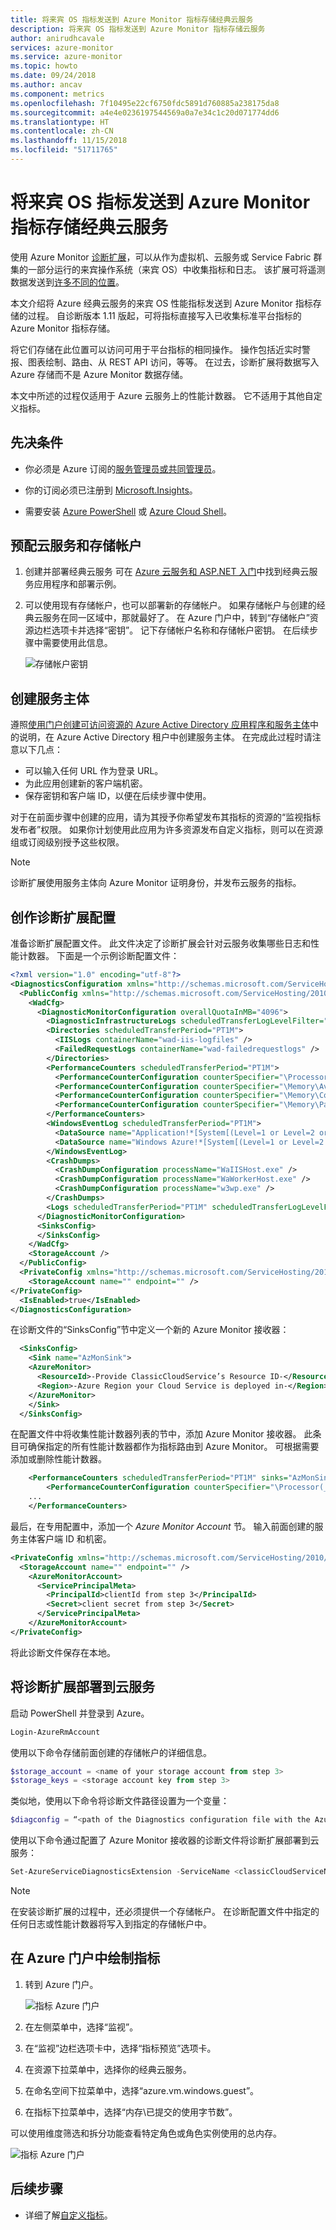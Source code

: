 ```yaml
---
title: 将来宾 OS 指标发送到 Azure Monitor 指标存储经典云服务
description: 将来宾 OS 指标发送到 Azure Monitor 指标存储云服务
author: anirudhcavale
services: azure-monitor
ms.service: azure-monitor
ms.topic: howto
ms.date: 09/24/2018
ms.author: ancav
ms.component: metrics
ms.openlocfilehash: 7f10495e22cf6750fdc5891d760885a238175da8
ms.sourcegitcommit: a4e4e0236197544569a0a7e34c1c20d071774dd6
ms.translationtype: HT
ms.contentlocale: zh-CN
ms.lasthandoff: 11/15/2018
ms.locfileid: "51711765"
---
```

# <a name="send-guest-os-metrics-to-the-azure-monitor-metric-store-classic-cloud-services"></a>将来宾 OS 指标发送到 Azure Monitor 指标存储经典云服务 

使用 Azure Monitor [诊断扩展](azure-diagnostics.md)，可以从作为虚拟机、云服务或 Service Fabric 群集的一部分运行的来宾操作系统（来宾 OS）中收集指标和日志。 该扩展可将遥测数据发送到[许多不同的位置](https://docs.microsoft.com/azure/monitoring/monitoring-data-collection?toc=/azure/azure-monitor/toc.json)。

本文介绍将 Azure 经典云服务的来宾 OS 性能指标发送到 Azure Monitor 指标存储的过程。 自诊断版本 1.11 版起，可将指标直接写入已收集标准平台指标的 Azure Monitor 指标存储。 

将它们存储在此位置可以访问可用于平台指标的相同操作。 操作包括近实时警报、图表绘制、路由、从 REST API 访问，等等。  在过去，诊断扩展将数据写入 Azure 存储而不是 Azure Monitor 数据存储。  

本文中所述的过程仅适用于 Azure 云服务上的性能计数器。 它不适用于其他自定义指标。 

## <a name="prerequisites"></a>先决条件

- 你必须是 Azure 订阅的[服务管理员或共同管理员](~/articles/billing/billing-add-change-azure-subscription-administrator.md)。 

- 你的订阅必须已注册到 [Microsoft.Insights](https://docs.microsoft.com/azure/azure-resource-manager/resource-manager-supported-services#portal)。 

- 需要安装 [Azure PowerShell](https://docs.microsoft.com/powershell/azure/overview?view=azurermps-6.8.1) 或 [Azure Cloud Shell](https://docs.microsoft.com/azure/cloud-shell/overview)。

## <a name="provision-a-cloud-service-and-storage-account"></a>预配云服务和存储帐户 

1. 创建并部署经典云服务 可在 [Azure 云服务和 ASP.NET 入门](../cloud-services/cloud-services-dotnet-get-started.md)中找到经典云服务应用程序和部署示例。 

2. 可以使用现有存储帐户，也可以部署新的存储帐户。 如果存储帐户与创建的经典云服务在同一区域中，那就最好了。 在 Azure 门户中，转到“存储帐户”资源边栏选项卡并选择“密钥”。 记下存储帐户名称和存储帐户密钥。 在后续步骤中需要使用此信息。

   ![存储帐户密钥](./media/metrics-store-custom-guestos-classic-cloud-service/storage-keys.png)

## <a name="create-a-service-principal"></a>创建服务主体 

遵照[使用门户创建可访问资源的 Azure Active Directory 应用程序和服务主体](https://docs.microsoft.com/azure/azure-resource-manager/resource-group-create-service-principal-portal)中的说明，在 Azure Active Directory 租户中创建服务主体。 在完成此过程时请注意以下几点： 

- 可以输入任何 URL 作为登录 URL。  
- 为此应用创建新的客户端机密。  
- 保存密钥和客户端 ID，以便在后续步骤中使用。  

对于在前面步骤中创建的应用，请为其授予你希望发布其指标的资源的“监视指标发布者”权限。 如果你计划使用此应用为许多资源发布自定义指标，则可以在资源组或订阅级别授予这些权限。  

> [!NOTE]
> 诊断扩展使用服务主体向 Azure Monitor 证明身份，并发布云服务的指标。

## <a name="author-diagnostics-extension-configuration"></a>创作诊断扩展配置 

准备诊断扩展配置文件。 此文件决定了诊断扩展会针对云服务收集哪些日志和性能计数器。 下面是一个示例诊断配置文件：  

```XML
<?xml version="1.0" encoding="utf-8"?> 
<DiagnosticsConfiguration xmlns="http://schemas.microsoft.com/ServiceHosting/2010/10/DiagnosticsConfiguration"> 
  <PublicConfig xmlns="http://schemas.microsoft.com/ServiceHosting/2010/10/DiagnosticsConfiguration"> 
    <WadCfg> 
      <DiagnosticMonitorConfiguration overallQuotaInMB="4096"> 
        <DiagnosticInfrastructureLogs scheduledTransferLogLevelFilter="Error" /> 
        <Directories scheduledTransferPeriod="PT1M"> 
          <IISLogs containerName="wad-iis-logfiles" /> 
          <FailedRequestLogs containerName="wad-failedrequestlogs" /> 
        </Directories> 
        <PerformanceCounters scheduledTransferPeriod="PT1M"> 
          <PerformanceCounterConfiguration counterSpecifier="\Processor(_Total)\% Processor Time" sampleRate="PT15S" /> 
          <PerformanceCounterConfiguration counterSpecifier="\Memory\Available MBytes" sampleRate="PT15S" /> 
          <PerformanceCounterConfiguration counterSpecifier="\Memory\Committed Bytes" sampleRate="PT15S" /> 
          <PerformanceCounterConfiguration counterSpecifier="\Memory\Page Faults/sec" sampleRate="PT15S" /> 
        </PerformanceCounters> 
        <WindowsEventLog scheduledTransferPeriod="PT1M"> 
          <DataSource name="Application!*[System[(Level=1 or Level=2 or Level=3)]]" /> 
          <DataSource name="Windows Azure!*[System[(Level=1 or Level=2 or Level=3 or Level=4)]]" /> 
        </WindowsEventLog> 
        <CrashDumps> 
          <CrashDumpConfiguration processName="WaIISHost.exe" /> 
          <CrashDumpConfiguration processName="WaWorkerHost.exe" /> 
          <CrashDumpConfiguration processName="w3wp.exe" /> 
        </CrashDumps> 
        <Logs scheduledTransferPeriod="PT1M" scheduledTransferLogLevelFilter="Error" /> 
      </DiagnosticMonitorConfiguration> 
      <SinksConfig> 
      </SinksConfig> 
    </WadCfg> 
    <StorageAccount /> 
  </PublicConfig> 
  <PrivateConfig xmlns="http://schemas.microsoft.com/ServiceHosting/2010/10/DiagnosticsConfiguration"> 
    <StorageAccount name="" endpoint="" /> 
</PrivateConfig> 
  <IsEnabled>true</IsEnabled> 
</DiagnosticsConfiguration> 
```

在诊断文件的“SinksConfig”节中定义一个新的 Azure Monitor 接收器： 

```XML
  <SinksConfig> 
    <Sink name="AzMonSink"> 
    <AzureMonitor> 
      <ResourceId>-Provide ClassicCloudService’s Resource ID-</ResourceId> 
      <Region>-Azure Region your Cloud Service is deployed in-</Region> 
    </AzureMonitor> 
    </Sink> 
  </SinksConfig> 
```

在配置文件中将收集性能计数器列表的节中，添加 Azure Monitor 接收器。 此条目可确保指定的所有性能计数器都作为指标路由到 Azure Monitor。 可根据需要添加或删除性能计数器。 

```xml
    <PerformanceCounters scheduledTransferPeriod="PT1M" sinks="AzMonSink">
        <PerformanceCounterConfiguration counterSpecifier="\Processor(_Total)\% Processor Time" sampleRate="PT15S" />
    ...
    </PerformanceCounters>
```

最后，在专用配置中，添加一个 *Azure Monitor Account* 节。 输入前面创建的服务主体客户端 ID 和机密。 

```XML
<PrivateConfig xmlns="http://schemas.microsoft.com/ServiceHosting/2010/10/DiagnosticsConfiguration"> 
  <StorageAccount name="" endpoint="" /> 
    <AzureMonitorAccount> 
      <ServicePrincipalMeta> 
        <PrincipalId>clientId from step 3</PrincipalId> 
        <Secret>client secret from step 3</Secret> 
      </ServicePrincipalMeta> 
    </AzureMonitorAccount> 
</PrivateConfig> 
```

将此诊断文件保存在本地。  

## <a name="deploy-the-diagnostics-extension-to-your-cloud-service"></a>将诊断扩展部署到云服务 

启动 PowerShell 并登录到 Azure。 

```PowerShell
Login-AzureRmAccount 
```

使用以下命令存储前面创建的存储帐户的详细信息。 

```PowerShell
$storage_account = <name of your storage account from step 3> 
$storage_keys = <storage account key from step 3> 
```

类似地，使用以下命令将诊断文件路径设置为一个变量：

```PowerShell
$diagconfig = “<path of the Diagnostics configuration file with the Azure Monitor sink configured>” 
```

使用以下命令通过配置了 Azure Monitor 接收器的诊断文件将诊断扩展部署到云服务：  

```PowerShell
Set-AzureServiceDiagnosticsExtension -ServiceName <classicCloudServiceName> -StorageAccountName $storage_account -StorageAccountKey $storage_keys -DiagnosticsConfigurationPath $diagconfig 
```

> [!NOTE] 
> 在安装诊断扩展的过程中，还必须提供一个存储帐户。 在诊断配置文件中指定的任何日志或性能计数器将写入到指定的存储帐户中。  

## <a name="plot-metrics-in-the-azure-portal"></a>在 Azure 门户中绘制指标 

1. 转到 Azure 门户。 

   ![指标 Azure 门户](./media/metrics-store-custom-guestos-classic-cloud-service/navigate-metrics.png)

2. 在左侧菜单中，选择“监视”。

3. 在“监视”边栏选项卡中，选择“指标预览”选项卡。

4. 在资源下拉菜单中，选择你的经典云服务。

5. 在命名空间下拉菜单中，选择“azure.vm.windows.guest”。 

6. 在指标下拉菜单中，选择“内存\已提交的使用字节数”。 

可以使用维度筛选和拆分功能查看特定角色或角色实例使用的总内存。 

 ![指标 Azure 门户](./media/metrics-store-custom-guestos-classic-cloud-service/metrics-graph.png)

## <a name="next-steps"></a>后续步骤

- 详细了解[自定义指标](metrics-custom-overview.md)。
